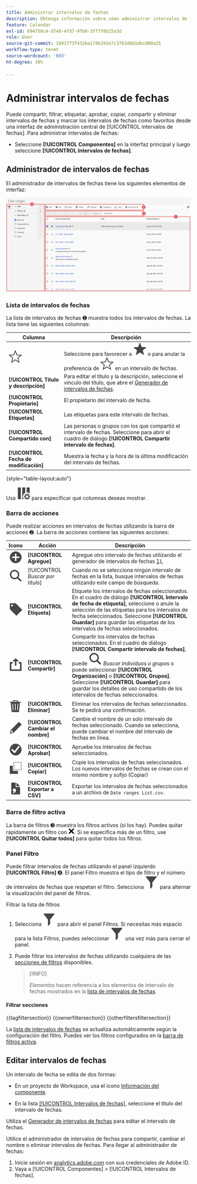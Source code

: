 ```yaml
---
title: Administrar intervalos de fechas
description: Obtenga información sobre cómo administrar intervalos de fechas en Analysis Workspace.
feature: Calendar
exl-id: 694758c4-d740-4fd7-9fb0-3ff7f6b25a3d
role: User
source-git-commit: 1891f73f4326a178b293e7c3763d0d1dbc000a25
workflow-type: tm+mt
source-wordcount: '603'
ht-degree: 30%

---
```


# Administrar intervalos de fechas


Puede compartir, filtrar, etiquetar, aprobar, copiar, compartir y eliminar intervalos de fechas y marcar los intervalos de fechas como favoritos desde una interfaz de administración central de [!UICONTROL intervalos de fechas]. Para administrar intervalos de fechas:

* Seleccione **[!UICONTROL Componentes]** en la interfaz principal y luego seleccione **[!UICONTROL Intervalos de fechas]**.


## Administrador de intervalos de fechas

El administrador de intervalos de fechas tiene los siguientes elementos de interfaz:

![Interfaz de intervalos de fechas](assets/date-ranges-manager.png)

### Lista de intervalos de fechas

La lista de intervalos de fechas ➊ muestra todos los intervalos de fechas. La lista tiene las siguientes columnas:

| Columna | Descripción |
| --- | --- | 
| ![StarOutline](/help/assets/icons/StarOutline.svg) | Seleccione para favorecer a ![Estrella](/help/assets/icons/Star.svg) o para anular la preferencia de ![EsquemaDeEstrella](/help/assets/icons/StarOutline.svg) en un intervalo de fechas. |
| **[!UICONTROL Título y descripción]** | Para editar el título y la descripción, seleccione el vínculo del título, que abre el [Generador de intervalos de fechas](/help/components/date-ranges/create.md#date-range-builder). |
| **[!UICONTROL Propietario]** | El propietario del intervalo de fecha. |
| **[!UICONTROL Etiquetas]** | Las etiquetas para este intervalo de fechas. |
| **[!UICONTROL Compartido con]** | Las personas o grupos con los que compartió el intervalo de fechas. Seleccione para abrir el cuadro de diálogo **[!UICONTROL Compartir intervalo de fechas]**. |
| **[!UICONTROL Fecha de modificación]** | Muestra la fecha y la hora de la última modificación del intervalo de fechas. |

{style="table-layout:auto"}

Usa ![ColumnSetting](/help/assets/icons/ColumnSetting.svg) para especificar qué columnas deseas mostrar.

### Barra de acciones

Puede realizar acciones en intervalos de fechas utilizando la barra de acciones ➋. La barra de acciones contiene las siguientes acciones:

| Icono | Acción | Descripción |
|:---:|---|---|
| ![AddCircle](/help/assets/icons/AddCircle.svg) | **[!UICONTROL Agregue]** | Agregue otro intervalo de fechas utilizando el generador de intervalos de fechas [1&rbrace;.](create.md#date-range-builder) |
| ![Buscar](/help/assets/icons/Search.svg) | [!UICONTROL *Buscar por título*] | Cuando no se selecciona ningún intervalo de fechas en la lista, busque intervalos de fechas utilizando este campo de búsqueda. |
| ![Etiqueta](/help/assets/icons/Label.svg) | **[!UICONTROL Etiqueta]** | Etiquete los intervalos de fechas seleccionados. En el cuadro de diálogo **[!UICONTROL Intervalo de fecha de etiqueta]**, seleccione o anule la selección de las etiquetas para los intervalos de fecha seleccionados. Seleccione **[!UICONTROL Guardar]** para guardar las etiquetas de los intervalos de fechas seleccionados. |
| ![Compartir](/help/assets/icons/ShareAlt.svg) | **[!UICONTROL Compartir]** | Compartir los intervalos de fechas seleccionados. En el cuadro de diálogo **[!UICONTROL Compartir intervalo de fechas]**, puede ![Buscar](/help/assets/icons/Search.svg) *Buscar individuos o grupos* o puede seleccionar **[!UICONTROL Organización]** o **[!UICONTROL Grupos]**. Seleccione **[!UICONTROL Guardar]** para guardar los detalles de uso compartido de los intervalos de fechas seleccionados. |
| ![Eliminar](/help/assets/icons/Delete.svg) | **[!UICONTROL Eliminar]** | Eliminar los intervalos de fechas seleccionados. Se te pedirá una confirmación. |
| ![Editar](/help/assets/icons/Edit.svg) | **[!UICONTROL Cambiar el nombre]** | Cambie el nombre de un solo intervalo de fechas seleccionado. Cuando se selecciona, puede cambiar el nombre del intervalo de fechas en línea. |
| ![Círculo de verificación](/help/assets/icons/CheckmarkCircle.svg) | **[!UICONTROL Aprobar]** | Apruebe los intervalos de fechas seleccionados. |
| ![Copiar](/help/assets/icons/Copy.svg) | **[!UICONTROL Copiar]** | Copie los intervalos de fechas seleccionados. Los nuevos intervalos de fechas se crean con el mismo nombre y sufijo (Copiar) |
| ![FileCSV](/help/assets/icons/FileCSV.svg) | **[!UICONTROL Exportar a CSV]** | Exportar los intervalos de fechas seleccionados a un archivo de `Date ranges List.csv`. |

### Barra de filtro activa

La barra de filtros ➌ muestra los filtros activos (si los hay). Puedes quitar rápidamente un filtro con ![CrossSize75](/help/assets/icons/CrossSize75.svg). Si se especifica más de un filtro, use **[!UICONTROL Quitar todos]** para quitar todos los filtros.

### Panel Filtro

Puede filtrar intervalos de fechas utilizando el panel izquierdo **[!UICONTROL Filtro]** ➍. El panel Filtro muestra el tipo de filtro y el número de intervalos de fechas que respetan el filtro. Selecciona ![Filtro](/help/assets/icons/Filter.svg) para alternar la visualización del panel de filtros.

Filtrar la lista de filtros

1. Selecciona ![Filtro](/help/assets/icons/Filter.svg) para abrir el panel Filtros. Si necesitas más espacio para la lista Filtros, puedes seleccionar ![Filtro](/help/assets/icons/Filter.svg) una vez más para cerrar el panel.
1. Puede filtrar los intervalos de fechas utilizando cualquiera de las [secciones de filtros](#filter-sections) disponibles.

   >[!INFO]
   >
   >*Elementos* hacen referencia a los elementos de intervalo de fechas mostrados en la [lista de intervalos de fechas](#date-ranges-list).
   > 

#### Filtrar secciones

{{tagfiltersection}}
{{ownerfiltersection}}
{{otherfiltersfiltersection}}


La [lista de intervalos de fechas](#date-ranges-list) se actualiza automáticamente según la configuración del filtro. Puedes ver los filtros configurados en la [barra de filtros activa](#active-filter-bar).


## Editar intervalos de fechas

Un intervalo de fecha se edita de dos formas:

* En un proyecto de Workspace, usa el icono [Información del componente](/help/components/use-components-in-workspace.md#component-info).

* En la lista [[!UICONTROL Intervalos de fechas]](#date-ranges-list), seleccione el título del intervalo de fechas.

Utiliza el [Generador de intervalos de fechas](/help/components/date-ranges/create.md#date-range-builder) para editar el intervalo de fechas.




Utilice el administrador de intervalos de fechas para compartir, cambiar el nombre o eliminar intervalos de fechas. Para llegar al administrador de fechas:

1. Inicie sesión en [analytics.adobe.com](https://analytics.adobe.com) con sus credenciales de Adobe ID.
1. Vaya a [!UICONTROL Componentes] > [!UICONTROL Intervalos de fechas].


<!--

## Interface

![Date Ranges with Example range highlighted.](../assets/date-range-ui.png)

The date range manager includes the following options:

* **Add**: Create a new date range. See [create a date range](create.md) for more information.
* **Search by title**: Search for a date range by title. Results are filtered based on text entered here.
* **Filter**: Filter date ranges using the left column. You can filter by custom tag, owner, created by you, your favorites, approved, or shared with you. You can also search for desired filters.
* **Favorite**: Click the ![star](../assets/star.png) icon next to a date range to add it to your favorites.
* **Customize columns**: Click the ![columns](../assets/columns.png) icon to show or hide columns in the date range manager.

Click the checkbox next to one or more date ranges for more options.

* **Tag**: Apply a tag to all selected date ranges. Tags help you organize date ranges, and let you filter them using the left column.
* **Share**: Share a date range to other Experience Cloud users. If you are a product administrator, you can also share to the entire organization or groups. Date ranges that are shared to other users in your organization include a ![shared](../assets/shared.png) icon next to the title.
* **Delete**: Permanently delete the selected date range(s).
* **Rename**: If a single date range is selected, you can change its title.
* **Approve**: If you are a product admin, you can add a stamp of approval to a date range. Approved date ranges inform users in your organization that they are 'official', differentiating them from date ranges created by other users in your organization. Approved date ranges include a ![approved](../assets/approved.png) icon next to the title.
* **Unapprove**: If you are a product admin and select a date range that is already approved, you can unapprove it.
* **Copy**: Create a copy of the selected date range(s). Copying date ranges appends `(Copy)` to the end of the title of the newly copied date range(s).
* **Export to CSV**: Exports all selected date ranges into a CSV file. Columns in the resulting CSV file include all visible columns in the date range manager.
-->